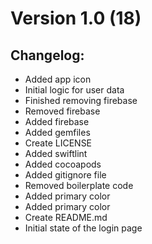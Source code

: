 
 
# Version 1.0 (18)
 
## Changelog: 
 
- Added app icon
- Initial logic for user data
- Finished removing firebase
- Removed firebase
- Added firebase
- Added gemfiles
- Create LICENSE
- Added swiftlint
- Added cocoapods
- Added gitignore file
- Removed boilerplate code
- Added primary color
- Added primary color
- Create README.md
- Initial state of the login page

